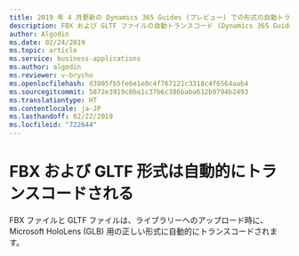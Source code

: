 ```yaml
---
title: 2019 年 4 月更新の Dynamics 365 Guides (プレビュー) での形式の自動トランスコード
description: FBX および GLTF ファイルの自動トランスコード (Dynamics 365 Guides (プレビュー) の 2019 年 4 月更新プログラムの機能) により、ライブラリへのファイルのアップロードが簡単になります。
author: Algodin
ms.date: 02/24/2019
ms.topic: article
ms.service: business-applications
ms.author: algodin
ms.reviewer: v-brycho
ms.openlocfilehash: d3905fb5fe6e1e0c4f767121c3318c4f6564aab4
ms.sourcegitcommit: 5872e3919c0ba1c37b6c386baba612b9794b2493
ms.translationtype: HT
ms.contentlocale: ja-JP
ms.lasthandoff: 02/22/2019
ms.locfileid: "722644"
---
```

# <a name="fbx-and-gltf-formats-automatically-transcoded"></a>FBX および GLTF 形式は自動的にトランスコードされる

FBX ファイルと GLTF ファイルは、ライブラリーへのアップロード時に、Microsoft HoloLens (GLB) 用の正しい形式に自動的にトランスコードされます。

